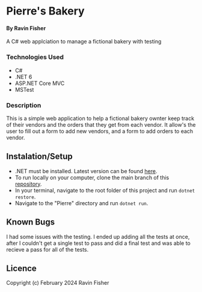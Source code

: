 # Pierre's Bakery

#### By Ravin Fisher

A C# web applciation to manage a fictional bakery with testing

### Technologies Used

* C#
* .NET 6
* ASP.NET Core MVC
* MSTest

### Description
This is a simple web application to help a fictional bakery ownter keep track of their vendors and the orders that they get from each vendor. It allow's the user to fill out a form to add new vendors, and a form to add orders to each vendor.


## Instalation/Setup

* .NET must be installed. Latest version can be found [here](https://dotnet.microsoft.com/en-us/).
* To run locally on your computer, clone the main branch of this [repository](https://github.com/Ravinfish/VendorOrderTracker.Solution.git).
* In your terminal, navigate to the root folder of this project and run `dotnet restore`.
* Navigate to the "Pierre" directory and run `dotnet run`.

## Known Bugs
I had some issues with the testing. I ended up adding all the tests at once, after I couldn't get a single test to pass and did a final test and was able to recieve a pass for all of the tests. 

## Licence

Copyright (c) February 2024 Ravin Fisher